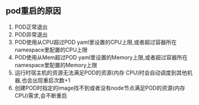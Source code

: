 ## pod重启的原因
1. POD正常退出
2. POD异常退出
3. POD使用从CPU超过POD yaml里设置的CPU上限,或者超过容器所在namespace里配置的CPU上限
4. POD使用从Mem超过POD yaml里设置的Memory上限,或者超过容器所在namespace里配置的Memory上限
5. 运行时宿主机的资源无法满足POD的资源(内存 CPU)时会自动调度到其他机器,也会出现重启次数+1
6. 创建POD时指定的image找不到或者没有node节点满足POD的资源(内存 CPU)需求,会不断重启